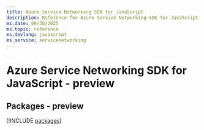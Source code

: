 ```yaml
---
title: Azure Service Networking SDK for JavaScript
description: Reference for Azure Service Networking SDK for JavaScript
ms.date: 09/30/2025
ms.topic: reference
ms.devlang: javascript
ms.service: servicenetworking
---
```

# Azure Service Networking SDK for JavaScript - preview
## Packages - preview
[!INCLUDE [packages](service-networking-index.md)]